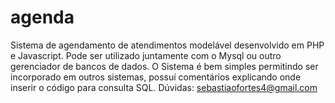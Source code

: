 # agenda
Sistema de agendamento de atendimentos modelável desenvolvido em PHP e Javascript. Pode ser utilizado juntamente com o Mysql ou outro gerenciador de bancos de dados.
O Sistema é bem simples permitindo ser incorporado em outros sistemas, possuí comentários explicando onde inserir o código para consulta SQL.
Dúvidas: sebastiaofortes4@gmail.com
